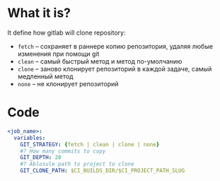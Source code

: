 #               What it is?

It define how gitlab will clone repository:
- `fetch` – сохраняет в раннере копию репозитория, удаляя любые изменения при помощи git
- `clean` – самый быстрый метод и метод по-умолчанию
- `clone` – заново клонирует репозиторий в каждой задаче, самый медленный метод
- `none` – не клонирует репозиторий








#           Code

```YAML
<job_name>:
  variables:
    GIT_STRATEGY: {fetch | clean | clone | none}
    #? How many commits to copy
    GIT_DEPTH: 20
    #? Ablosule path to project to clone
    GIT_CLONE_PATH: $CI_BUILDS_DIR/$CI_PROJECT_PATH_SLUG
```